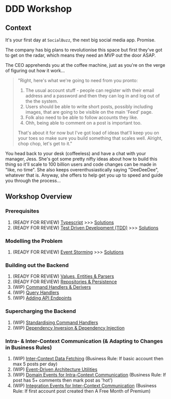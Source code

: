 # DDD Workshop

## Context

It's your first day at `SocialBuzz`, the next big social media app. Promise.

The company has big plans to revolutionise this space but first they've got to get on the radar, which means they need an MVP out the door ASAP.

The CEO apprehends you at the coffee machine, just as you're on the verge of figuring out how it work...

> "Right, here's what we're going to need from you pronto:
>
> 1. The usual account stuff - people can register with their email address and a password and then they can log in and log out of the the system.
> 2. Users should be able to write short posts, possibly including images, that are going to be visible on the main 'Feed' page.
> 3. Folk also need to be able to follow accounts they like.
> 4. Ohh, being able to comment on a post is important too.
>
> That's about it for now but I've got load of ideas that'll keep you on your toes so make sure you build something that scales well. Alright, chop chop, let's get to it."

You head back to your desk (coffeeless) and have a chat with your manager, Jess. She's got some pretty nifty ideas about how to build this thing so it'll scale to 100 billion users and code changes can be made in "like, no time". She also keeps overenthusiastically saying "DeeDeeDee", whatever that is. Anyway, she offers to help get you up to speed and guide you through the process...

## Workshop Overview

### Prerequisites

1. (READY FOR REVIEW) [Typescript](https://github.com/PensionBee/ddd-workshop/tree/typescript) >>> [Solutions](https://github.com/PensionBee/ddd-workshop/tree/typescript-solutions)
2. (READY FOR REVIEW) [Test Driven Development (TDD)](https://github.com/PensionBee/ddd-workshop/tree/tdd) >>> [Solutions](https://github.com/PensionBee/ddd-workshop/tree/tdd-solutions)

### Modelling the Problem

1. (READY FOR REVIEW) [Event Storming](https://github.com/PensionBee/ddd-workshop/tree/event-storming) >>> [Solutions](https://github.com/PensionBee/ddd-workshop/tree/event-storming-solutions)

### Building out the Backend

1. (READY FOR REVIEW) [Values, Entities & Parsers](https://github.com/PensionBee/ddd-workshop/tree/values-entities-and-parsers)
2. (READY FOR REVIEW) [Repositories & Persistence](https://github.com/PensionBee/ddd-workshop/tree/repositories-and-persistence)
3. (WIP) [Command Handlers & Derivers](https://github.com/PensionBee/ddd-workshop/tree/command-handlers-and-derivers)
4. (WIP) [Query Handlers](https://github.com/PensionBee/ddd-workshop/tree/query-handlers)
5. (WIP) [Adding API Endpoints](https://github.com/PensionBee/ddd-workshop/tree/adding-api-endpoints)

### Supercharging the Backend

1. (WIP) [Standardising Command Handlers](https://github.com/PensionBee/ddd-workshop/tree/standardising-command-handlers)
2. (WIP) [Dependency Inversion & Dependency Injection](https://github.com/PensionBee/ddd-workshop/tree/dependency-inversion-injection)

### Intra- & Inter-Context Communication (& Adapting to Changes in Business Rules)

1. (WIP) [Inter-Context Data Fetching](https://github.com/PensionBee/ddd-workshop/tree/inter-context-data-fetching) (Business Rule: If basic account then max 5 posts per day)
2. (WIP) [Event-Driven Architecture Utilities](https://github.com/PensionBee/ddd-workshop/tree/event-driven-architecture-utils)
3. (WIP) [Domain Events for Intra-Context Communication](https://github.com/PensionBee/ddd-workshop/tree/domain-events) (Business Rule: If post has 5+ comments then mark post as 'hot')
4. (WIP) [Integration Events for Inter-Context Communication](https://github.com/PensionBee/ddd-workshop/tree/integration-events) (Business Rule: If first account post created then A Free Month of Premium)
